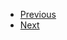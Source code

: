 <ul>
  <li class="navi">
    <a href="./#/./">Previous<a>
  </li>
  <li class="navi">
    <a href="./#/./Introduction/Nuclear%20Reactor/index">Next<a>
  </li>
</ul>
